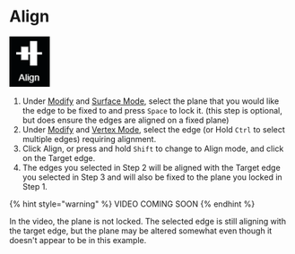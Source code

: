# Align

![hotkey: hold Shift](../.gitbook/assets/align-button.png)

1. Under [Modify](modify.md) and [Surface Mode](../mode/surface-mode.md), select the plane that you would like the edge to be fixed to and press `Space` to lock it. \(this step is optional, but does ensure the edges are aligned on a fixed plane\)
2. Under [Modify](modify.md) and [Vertex Mode](../mode/vertex-mode.md), select the edge \(or Hold `Ctrl` to select multiple edges\) requiring alignment.
3. Click Align, or press and hold `Shift` to change to Align mode, and click on the Target edge.
4. The edges you selected in Step 2 will be aligned with the Target edge you selected in Step 3 and will also be fixed to the plane you locked in Step 1.

{% hint style="warning" %}
VIDEO COMING SOON
{% endhint %}

In the video, the plane is not locked. The selected edge is still aligning with the target edge, but the plane may be altered somewhat even though it doesn't appear to be in this example.

